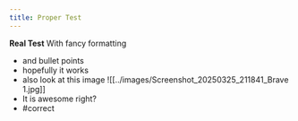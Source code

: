 ```yaml
---
title: Proper Test
---
```

**Real Test**
With fancy formatting
- and bullet points
- hopefully it works
- also look at this image
 ![[../images/Screenshot_20250325_211841_Brave 1.jpg]]
- It is awesome right?
- #correct